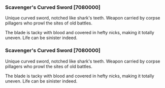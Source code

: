 ### Scavenger's Curved Sword [7080000]

Unique curved sword, notched like shark's teeth. Weapon carried by corpse pillagers who prowl the sites of old battles.

The blade is tacky with blood and covered in hefty nicks, making it totally uneven. Life can be sinister indeed.### Scavenger's Curved Sword [7080000]

Unique curved sword, notched like shark's teeth. Weapon carried by corpse pillagers who prowl the sites of old battles.

The blade is tacky with blood and covered in hefty nicks, making it totally uneven. Life can be sinister indeed.